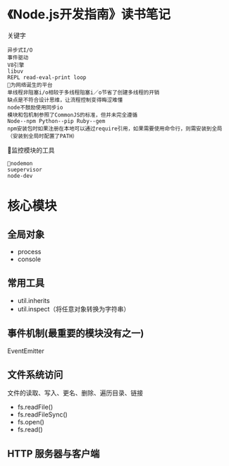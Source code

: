 # 《Node.js开发指南》读书笔记
关键字
```
异步式I/O
事件驱动
V8引擎
libuv
REPL read-eval-print loop
为网络诞生的平台
单线程非阻塞i/o相较于多线程阻塞i／o节省了创建多线程的开销
缺点是不符合设计思维，让流程控制变得晦涩难懂
node不鼓励使用同步io
模块和包机制参照了CommonJS的标准，但并未完全遵循 
Node--npm Python--pip Ruby--gem
npm安装包时如果注册在本地可以通过require引用，如果需要使用命令行，则需安装到全局（安装到全局时配置了PATH）
```
监控模块的工具
```
nodemon 
suepervisor
node-dev
```
# 核心模块
## 全局对象
* process
* console
## 常用工具
* util.inherits
* util.inspect（将任意对象转换为字符串）
## 事件机制(最重要的模块没有之一)
EventEmitter
## 文件系统访问
文件的读取、写入、更名、删除、遍历目录、链接
* fs.readFile()
* fs.readFileSync()
* fs.open()
* fs.read()
## HTTP 服务器与客户端